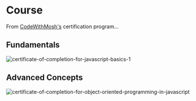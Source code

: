 # Course
 
From [CodeWithMosh's](https://members.codewithmosh.com/) certification program...

## Fundamentals
![certificate-of-completion-for-javascript-basics-1](https://github.com/user-attachments/assets/170b1521-095a-404b-8200-626c44b63532)

## Advanced Concepts
![certificate-of-completion-for-object-oriented-programming-in-javascript](https://github.com/user-attachments/assets/c8781fb3-2f97-4a57-ba04-0d0930ab06b5)
